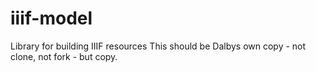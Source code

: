 # iiif-model
Library for building IIIF resources
This should be Dalbys own copy - not clone, not fork - but copy.
